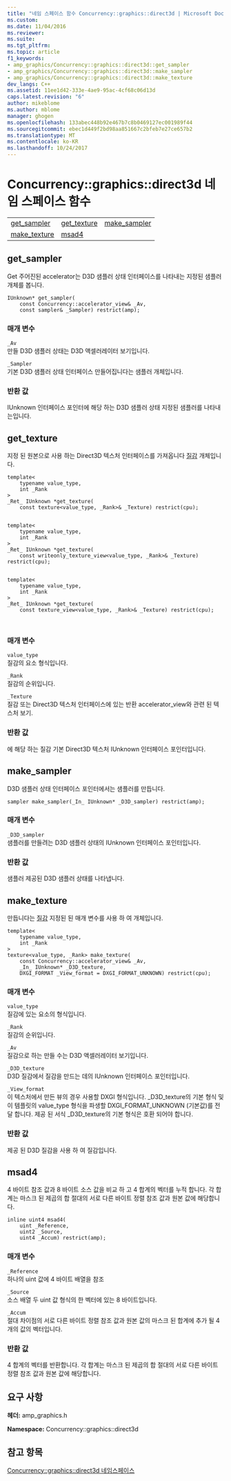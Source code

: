 ```yaml
---
title: "네임 스페이스 함수 Concurrency::graphics::direct3d | Microsoft Docs"
ms.custom: 
ms.date: 11/04/2016
ms.reviewer: 
ms.suite: 
ms.tgt_pltfrm: 
ms.topic: article
f1_keywords:
- amp_graphics/Concurrency::graphics::direct3d::get_sampler
- amp_graphics/Concurrency::graphics::direct3d::make_sampler
- amp_graphics/Concurrency::graphics::direct3d::make_texture
dev_langs: C++
ms.assetid: 11ee1d42-333e-4ae9-95ac-4cf68c06d13d
caps.latest.revision: "6"
author: mikeblome
ms.author: mblome
manager: ghogen
ms.openlocfilehash: 133abec448b92e467b7c8b0469127ec001989f44
ms.sourcegitcommit: ebec1d449f2bd98aa851667c2bfeb7e27ce657b2
ms.translationtype: MT
ms.contentlocale: ko-KR
ms.lasthandoff: 10/24/2017
---
```

# <a name="concurrencygraphicsdirect3d-namespace-functions"></a>Concurrency::graphics::direct3d 네임 스페이스 함수
||||  
|-|-|-|  
|[get_sampler](#get_sampler)|[get_texture](#get_texture)|[make_sampler](#make_sampler)|  
|[make_texture](#make_texture)|[msad4](#msad4)|  

 
##  <a name="get_sampler"></a>get_sampler  
 Get 주어진된 accelerator는 D3D 샘플러 상태 인터페이스를 나타내는 지정된 샘플러 개체를 봅니다.  
  
```  
IUnknown* get_sampler(
    const Concurrency::accelerator_view& _Av,  
    const sampler& _Sampler) restrict(amp);
```  
  
### <a name="parameters"></a>매개 변수  
 `_Av`  
 만들 D3D 샘플러 상태는 D3D 액셀러레이터 보기입니다.  
  
 `_Sampler`  
 기본 D3D 샘플러 상태 인터페이스 만들어집니다는 샘플러 개체입니다.  
  
### <a name="return-value"></a>반환 값  
 IUnknown 인터페이스 포인터에 해당 하는 D3D 샘플러 상태 지정된 샘플러를 나타내는입니다.  
  
##  <a name="get_texture"></a>get_texture  
 지정 된 원본으로 사용 하는 Direct3D 텍스처 인터페이스를 가져옵니다 [질감](texture-class.md) 개체입니다.  
  
```  
template<
    typename value_type,  
    int _Rank  
>  
_Ret_ IUnknown *get_texture(
    const texture<value_type, _Rank>& _Texture) restrict(cpu);

 
template<
    typename value_type,  
    int _Rank  
>  
_Ret_ IUnknown *get_texture(
    const writeonly_texture_view<value_type, _Rank>& _Texture) restrict(cpu);

 
template<
    typename value_type,  
    int _Rank  
>  
_Ret_ IUnknown *get_texture(
    const texture_view<value_type, _Rank>& _Texture) restrict(cpu);

 
```  
  
### <a name="parameters"></a>매개 변수  
 `value_type`  
 질감의 요소 형식입니다.  
  
 `_Rank`  
 질감의 순위입니다.  
  
 `_Texture`  
 질감 또는 Direct3D 텍스처 인터페이스에 있는 반환 accelerator_view와 관련 된 텍스처 보기.  
  
### <a name="return-value"></a>반환 값  
 에 해당 하는 질감 기본 Direct3D 텍스처 IUnknown 인터페이스 포인터입니다.  
  
##  <a name="make_sampler"></a>make_sampler  
 D3D 샘플러 상태 인터페이스 포인터에서는 샘플러를 만듭니다.  
  
```  
sampler make_sampler(_In_ IUnknown* _D3D_sampler) restrict(amp);
```  
  
### <a name="parameters"></a>매개 변수  
 `_D3D_sampler`  
 샘플러를 만들려는 D3D 샘플러 상태의 IUnknown 인터페이스 포인터입니다.  
  
### <a name="return-value"></a>반환 값  
 샘플러 제공된 D3D 샘플러 상태를 나타냅니다.  
  
##  <a name="make_texture"></a>make_texture  
 만듭니다는 [질감](texture-class.md) 지정된 된 매개 변수를 사용 하 여 개체입니다.  
  
```  
template<
    typename value_type,  
    int _Rank  
>  
texture<value_type, _Rank> make_texture(
    const Concurrency::accelerator_view& _Av,  
    _In_ IUnknown* _D3D_texture,  
    DXGI_FORMAT _View_format = DXGI_FORMAT_UNKNOWN) restrict(cpu);
```  
  
### <a name="parameters"></a>매개 변수  
 `value_type`  
 질감에 있는 요소의 형식입니다.  
  
 `_Rank`  
 질감의 순위입니다.  
  
 `_Av`  
 질감으로 하는 만들 수는 D3D 액셀러레이터 보기입니다.  
  
 `_D3D_texture`  
 D3D 질감에서 질감을 만드는 데의 IUnknown 인터페이스 포인터입니다.  
  
 `_View_format`  
 이 텍스처에서 만든 뷰의 경우 사용할 DXGI 형식입니다. _D3D_texture의 기본 형식 및이 템플릿의 value_type 형식을 파생할 DXGI_FORMAT_UNKNOWN (기본값)를 전달 합니다. 제공 된 서식 _D3D_texture의 기본 형식은 호환 되어야 합니다.  
  
### <a name="return-value"></a>반환 값  
 제공 된 D3D 질감을 사용 하 여 질감입니다.  
  
##  <a name="msad4"></a>msad4  
 4 바이트 참조 값과 8 바이트 소스 값을 비교 하 고 4 합계의 벡터를 누적 합니다. 각 합계는 마스크 된 제곱의 합 절대의 서로 다른 바이트 정렬 참조 값과 원본 값에 해당합니다.  
  
```  
inline uint4 msad4(
    uint _Reference,  
    uint2 _Source,  
    uint4 _Accum) restrict(amp);
```  
  
### <a name="parameters"></a>매개 변수  
 `_Reference`  
 하나의 uint 값에 4 바이트 배열을 참조  
  
 `_Source`  
 소스 배열 두 uint 값 형식의 한 벡터에 있는 8 바이트입니다.  
  
 `_Accum`  
 절대 차이점의 서로 다른 바이트 정렬 참조 값과 원본 값의 마스크 된 합계에 추가 될 4 개의 값의 벡터입니다.  
  
### <a name="return-value"></a>반환 값  
 4 합계의 벡터를 반환합니다. 각 합계는 마스크 된 제곱의 합 절대의 서로 다른 바이트 정렬 참조 값과 원본 값에 해당합니다.  

## <a name="requirements"></a>요구 사항  
 **헤더:** amp_graphics.h  
  
 **Namespace:** Concurrency::graphics::direct3d 

## <a name="see-also"></a>참고 항목  
 [Concurrency::graphics::direct3d 네임스페이스](concurrency-graphics-direct3d-namespace.md)
